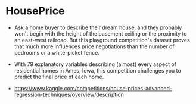 # HousePrice
* Ask a home buyer to describe their dream house, and they probably won't begin with the height of the basement ceiling or the proximity to an east-west railroad. But this playground competition's dataset proves that much more influences price negotiations than the number of bedrooms or a white-picket fence.

* With 79 explanatory variables describing (almost) every aspect of residential homes in Ames, Iowa, this competition challenges you to predict the final price of each home.
* https://www.kaggle.com/competitions/house-prices-advanced-regression-techniques/overview/description

